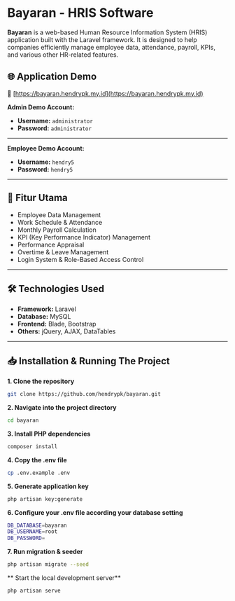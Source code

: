 # Bayaran - HRIS Software

**Bayaran** is a web-based Human Resource Information System (HRIS) application built with the Laravel framework. It is designed to help companies efficiently manage employee data, attendance, payroll, KPIs, and various other HR-related features.

## 🌐 Application Demo

🔗 [https://bayaran.hendrypk.my.id](https://bayaran.hendrypk.my.id)

**Admin Demo Account:**
- **Username:** `administrator`
- **Password:** `administrator`

---

**Employee Demo Account:**
- **Username:** `hendry5`
- **Password:** `hendry5`

---

## 🚀 Fitur Utama
- Employee Data Management
- Work Schedule & Attendance
- Monthly Payroll Calculation
- KPI (Key Performance Indicator) Management
- Performance Appraisal
- Overtime & Leave Management
- Login System & Role-Based Access Control

---

## 🛠️ Technologies Used

- **Framework:** Laravel
- **Database:** MySQL
- **Frontend:** Blade, Bootstrap
- **Others:** jQuery, AJAX, DataTables

---

## 📥 Installation & Running The Project

**1. Clone the repository**
```bash
git clone https://github.com/hendrypk/bayaran.git
```

**2. Navigate into the project directory**
```bash
cd bayaran
```
**3. Install PHP dependencies**
```bash
composer install
```

**4. Copy the .env file**
```bash
cp .env.example .env
```
**5. Generate application key**
```bash
php artisan key:generate
```
**6. Configure your .env file according your database setting**
```bash
DB_DATABASE=bayaran
DB_USERNAME=root
DB_PASSWORD=
```

**7. Run migration & seeder**
```bash
php artisan migrate --seed
```
** Start the local development server**
```bash
php artisan serve
```